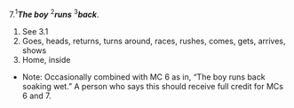7.<sup>1</sup>***The boy*** <sup>2</sup>***runs*** <sup>3</sup>***back***.

1. See 3.1
2. Goes, heads, returns, turns around, races, rushes, comes, gets, arrives, shows
3. Home, inside

- Note: Occasionally combined with MC 6 as in, “The boy runs back soaking wet.” A person 
who says this should receive full credit for MCs 6 and 7.
